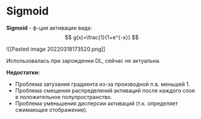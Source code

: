 # Sigmoid
**Sigmoid** - ф-ция активации вида:
$$
g(x)=\frac{1}{1+e^{-x}}
$$

![[Pasted image 20220318173520.png]]

Использовалась при зарождении DL, сейчас не актуальна.

**Недостатки:**
* Проблема затухания градиента из-за производной п.в. меньшей $1$.
* Проблема смещения распределений активаций после каждого слоя в положительное полупространство.
* Проблема уменьшения дисперсии активаций (т.к. определяет сжимающее отображение).